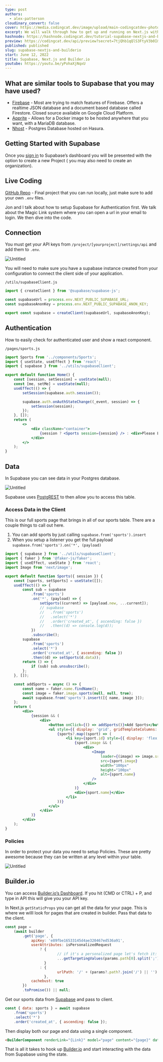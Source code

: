 ```yaml
---
type: post
authors:
  - alex-patterson
cloudinary_convert: false
cover: https://media.codingcat.dev/image/upload/main-codingcatdev-photo/0.0.png
excerpt: We will walk through how to get up and running on Next.js with Supabase. Then we will build UI using http://builder.io/.
hashnode: https://hashnode.codingcat.dev/tutorial-supabase-nextjs-and-builderio
preview: https://codingcat.dev/api/preview?secret=7tjQhb1qQlS3FtyV3b0I&selectionType=tutorial&selectionSlug=supabase-nextjs-and-builderio&_id=5dd332cdc7504b7c98f12dfe63fc7271
published: published
slug: supabase-nextjs-and-builderio
start: June 12, 2022
title: Supabase, Next.js and Builder.io
youtube: https://youtu.be/yPohaXjNqxU
---
```


## What are similar tools to Supabase that you may have used?

- [Firebase](https://firebase.google.com/) - Most are trying to match features of Firebase. Offers a realtime JSON database and a document based database called Firestore. Closed source available on Google Cloud Platform.
- [Apprite](https://appwrite.io/) - Allows for a Docker image to be hosted anywhere that you want, with a MariaDB database.
- [Nhost](https://nhost.io/) - Postgres Database hosted on Hasura.

## Getting Started with Supabase

Once you [sign in](https://app.supabase.com/) to Supabase’s dashboard you will be presented with the option to create a new Project ( you may also need to create an organization).

## Live Coding

[GitHub Repo](https://github.com/codercatdev/supabase-nextjs.git) - Final project that you can run locally, just make sure to add your own `.env` files.

Jon and I talk about how to setup Supabase for Authentication first. We talk about the Magic Link system where you can open a url in your email to login. We then dive into the code.

## Connection

You must get your API keys from `/project/[yourproject]/settings/api` and add them to `.env`.

![Untitled](https://media.codingcat.dev/image/upload/v1657636587/main-codingcatdev-photo/44f90b08-4272-458f-b9c3-4888a426ff63.png)

You will need to make sure you have a supabase instance created from your configuration to connect the client side of your application.

`/utils/supabaseClient.js`

```jsx
import { createClient } from '@supabase/supabase-js';

const supabaseUrl = process.env.NEXT_PUBLIC_SUPABASE_URL;
const supabaseAnonKey = process.env.NEXT_PUBLIC_SUPABASE_ANON_KEY;

export const supabase = createClient(supabaseUrl, supabaseAnonKey);
```

## Authentication

How to easily check for authenticated user and show a react component.

`/pages/sports.js`

```jsx
import Sports from '../components/Sports';
import { useState, useEffect } from 'react';
import { supabase } from '../utils/supabaseClient';

export default function Home() {
	const [session, setSession] = useState(null);
	const [me, setMe] = useState(null);
	useEffect(() => {
		setSession(supabase.auth.session());

		supabase.auth.onAuthStateChange((_event, session) => {
			setSession(session);
		});
	}, []);
	return (
		<>
			<div className="container">
				{session ? <Sports session={session} /> : <div>Please Login</div>}
			</div>
		</>
	);
}
```

## Data

In Supabase you can see data in your Postgres database.

![Untitled](https://media.codingcat.dev/image/upload/v1657636587/main-codingcatdev-photo/1d13ceac-1187-4502-951a-118086192326.png)

Supabase uses [PostgREST](https://postgrest.org/en/stable/) to then allow you to access this table.

### Access Data in the Client

This is our full sports page that brings in all of our sports table. There are a couple things to call out here.

1. You can add sports by just calling `supabase.from('sports').insert`
2. When you setup a listener you get the full payload `supabase.from('sports').on('*', (payload)`

```jsx
import { supabase } from '../utils/supabaseClient';
import { faker } from '@faker-js/faker';
import { useEffect, useState } from 'react';
import Image from 'next/image';

export default function Sports({ session }) {
	const [sports, setSports] = useState([]);
	useEffect(() => {
		const sub = supabase
			.from('sports')
			.on('*', (payload) => {
				setSports((current) => [payload.new, ...current]);
				// supabase
				//   .from('sports')
				//   .select('*')
				//   .order('created_at', { ascending: false })
				//   .then((d) => console.log(d));
			})
			.subscribe();
		supabase
			.from('sports')
			.select('*')
			.order('created_at', { ascending: false })
			.then((d) => setSports(d.data));
		return () => {
			if (sub) sub.unsubscribe();
		};
	}, []);

	const addSports = async () => {
		const name = faker.name.findName();
		const image = faker.image.sports(null, null, true);
		await supabase.from('sports').insert([{ name, image }]);
	};
	return (
		<div>
			{session && (
				<div>
					<button onClick={() => addSports()}>Add Sports</button>
					<ul style={{ display: 'grid', gridTemplateColumns: '1fr 1fr 1fr 1fr' }}>
						{sports?.map((sport) => (
							<li key={sport.id} style={{ display: 'flex', flexDirection: 'column' }}>
								{sport.image && (
									<div>
										<Image
											loader={(image) => image.src}
											src={sport.image}
											width="100px"
											height="100px"
											alt={sport.name}
										/>
									</div>
								)}
								<div>{sport.name}</div>
							</li>
						))}
					</ul>
				</div>
			)}
		</div>
	);
}
```

### Policies

In order to protect your data you need to setup Policies. These are pretty awesome because they can be written at any level within your table.

![Untitled](https://media.codingcat.dev/image/upload/v1657636587/main-codingcatdev-photo/e61b6631-ecf3-4dcc-a41a-281c090c7ad1.png)

## Builder.io

You can access [Builder.io’s Dashboard](https://builder.io/content). If you hit (CMD or CTRL) + P, and type in API this will give you your API key.

In Next.js `getStaticProps` you can get all the data for your page. This is where we willl look for pages that are created in builder. Pass that data to the client.

```jsx
const page =
	(await builder
		.get('page', {
			apiKey: 'e89fbe16533145d4ae320467ed536a91',
			userAttributes: isPersonalizedRequest
				? {
						// if it's a personalized page let's fetch it:
						...getTargetingValues(params.path[0].split(';').slice(1))
				  }
				: {
						urlPath: '/' + (params?.path?.join('/') || '')
				  },
			cachebust: true
		})
		.toPromise()) || null;
```

Get our sports data from [Supabase](https://supabase.com/) and pass to client.

```jsx
const { data: sports } = await supabase
	.from('sports')
	.select('*')
	.order('created_at', { ascending: false });
```

Then display both our page and data using a single component.

```html
<BuilderComponent renderLink="{Link}" model="page" content="{page}" data="{{" sports }} />
```

That is all it takes to hook up [Builder.io](http://Builder.io) and start interacting with the data from Supabase using the state.
